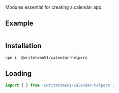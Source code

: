 # 

Modules essential for creating a calendar app.

## Example


```ts

```

## Installation
```bash
npm i  @writetome51/calendar-helpers
```

## Loading
```js
import { } from '@writetome51/calendar-helpers';
```
